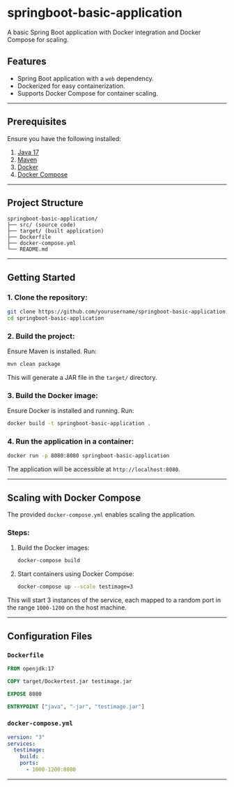 # springboot-basic-application

A basic Spring Boot application with Docker integration and Docker Compose for scaling.

## Features
- Spring Boot application with a `web` dependency.
- Dockerized for easy containerization.
- Supports Docker Compose for container scaling.

---

## Prerequisites

Ensure you have the following installed:
1. [Java 17](https://jdk.java.net/17/)
2. [Maven](https://maven.apache.org/)
3. [Docker](https://www.docker.com/)
4. [Docker Compose](https://docs.docker.com/compose/)

---

## Project Structure

```plaintext
springboot-basic-application/
├── src/ (source code)
├── target/ (built application)
├── Dockerfile
├── docker-compose.yml
└── README.md
```

---

## Getting Started

### 1. Clone the repository:
```bash
git clone https://github.com/yourusername/springboot-basic-application.git
cd springboot-basic-application
```

### 2. Build the project:
Ensure Maven is installed. Run:
```bash
mvn clean package
```

This will generate a JAR file in the `target/` directory.

### 3. Build the Docker image:
Ensure Docker is installed and running. Run:
```bash
docker build -t springboot-basic-application .
```

### 4. Run the application in a container:
```bash
docker run -p 8080:8080 springboot-basic-application
```

The application will be accessible at `http://localhost:8080`.

---

## Scaling with Docker Compose

The provided `docker-compose.yml` enables scaling the application.

### Steps:
1. Build the Docker images:
   ```bash
   docker-compose build
   ```
2. Start containers using Docker Compose:
   ```bash
   docker-compose up --scale testimage=3
   ```

This will start 3 instances of the service, each mapped to a random port in the range `1000-1200` on the host machine.

---

## Configuration Files

### `Dockerfile`
```dockerfile
FROM openjdk:17

COPY target/Dockertest.jar testimage.jar

EXPOSE 8080

ENTRYPOINT ["java", "-jar", "testimage.jar"]
```

### `docker-compose.yml`
```yaml
version: "3"
services:
  testimage:
    build: .
    ports:
      - 1000-1200:8080
```

---
